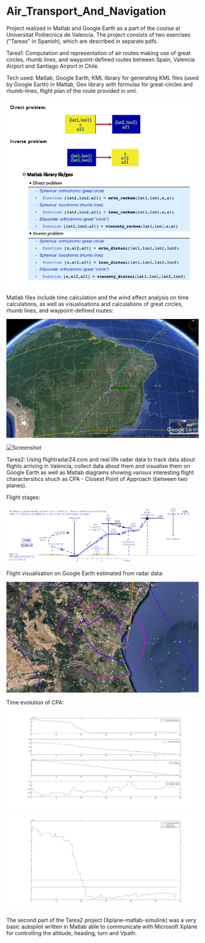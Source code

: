 # Air_Transport_And_Navigation
Project realized in Matlab and Google Earth as a part of the course at Universitat Politecnica de Valencia.
The project consists of two exercises ("Tareas" in Spanish), which are described in separate pdfs.

Tarea1: 
Computation and representation of air routes making use of great circles, rhumb lines, and waypoint-defined routes between Spain, Valencia Airport and Santiago Airport in Chile.

Tech used: Matlab, Google Earth, KML library for generating KML files (used by Google Earth) in Matlab, Geo library with formulas for great-circles and rhumb-lines, flight plan of the route provided in xml.

![Screenshot](images/problem.png)

Matlab files include time calculation and the wind effect analysis on time calculations, as well as visualisations and calculations of great circles, rhumb lines, and waypoint-defined routes: 

![Screenshot](images/LIDO3.jpg)

![Screenshot](images/allroutes12.jpg)

Tarea2: 
Using flightradar24.com and real life radar data to track data about flights arriving in Valencia, collect data about them and visualise them on Google Earth as well as Matlab diagrams showing various interesting flight charactersitics shuch as CPA - Closest Point of Approach (between two planes).

Flight stages:

![Screenshot](images/stages.png)

Flight visualisation on Google Earth estimated from radar data:

![Screenshot](images/flight_viz.png)

Time evolution of CPA:

![Screenshot](images/timeevolutionofCPA.jpg)

![Screenshot](images/distance.jpg)

The second part of the Tarea2 project (Xplane-matlab-simulink) was a very basic autopilot written in Matlab able to communicate with Microsoft Xplane for controlling the altitude, heading, turn and Vpath.
